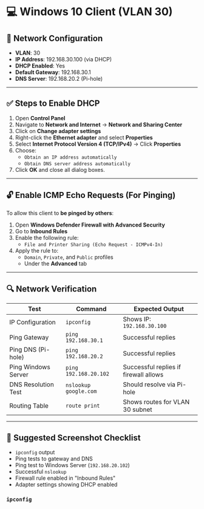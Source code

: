 # 💻 Windows 10 Client (VLAN 30)

## 🔧 Network Configuration

- **VLAN**: 30  
- **IP Address**: 192.168.30.100 (via DHCP)  
- **DHCP Enabled**: Yes  
- **Default Gateway**: 192.168.30.1  
- **DNS Server**: 192.168.20.2 (Pi-hole)

---

## ✅ Steps to Enable DHCP

1. Open **Control Panel**  
2. Navigate to **Network and Internet** → **Network and Sharing Center**  
3. Click on **Change adapter settings**  
4. Right-click the **Ethernet adapter** and select **Properties**  
5. Select **Internet Protocol Version 4 (TCP/IPv4)** → Click **Properties**  
6. Choose:
   - `Obtain an IP address automatically`
   - `Obtain DNS server address automatically`
7. Click **OK** and close all dialog boxes.

---

## 🔓 Enable ICMP Echo Requests (For Pinging)

To allow this client to **be pinged by others**:

1. Open **Windows Defender Firewall with Advanced Security**  
2. Go to **Inbound Rules**  
3. Enable the following rule:
   - `File and Printer Sharing (Echo Request - ICMPv4-In)`
4. Apply the rule to:
   - `Domain`, `Private`, and `Public` profiles  
   - Under the **Advanced** tab

---

## 🔍 Network Verification

| Test                        | Command                          | Expected Output                        |
|-----------------------------|----------------------------------|----------------------------------------|
| IP Configuration            | `ipconfig`                       | Shows IP: `192.168.30.100`             |
| Ping Gateway                | `ping 192.168.30.1`              | Successful replies                     |
| Ping DNS (Pi-hole)         | `ping 192.168.20.2`              | Successful replies                     |
| Ping Windows Server         | `ping 192.168.20.102`            | Successful replies if firewall allows  |
| DNS Resolution Test        | `nslookup google.com`            | Should resolve via Pi-hole             |
| Routing Table              | `route print`                    | Shows routes for VLAN 30 subnet        |

---

## 📸 Suggested Screenshot Checklist

- `ipconfig` output  
- Ping tests to gateway and DNS  
- Ping test to Windows Server (`192.168.20.102`)  
- Successful `nslookup`  
- Firewall rule enabled in "Inbound Rules"  
- Adapter settings showing DHCP enabled  


### `ipconfig`
